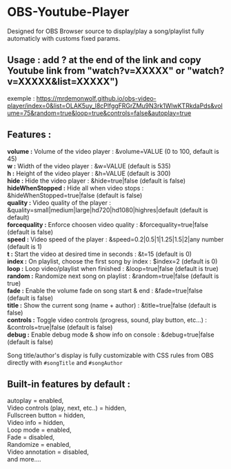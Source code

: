 # OBS-Youtube-Player

Designed for OBS Browser source to display/play a song/playlist fully automaticly with customs fixed params.

## Usage : add ? at the end of the link and copy Youtube link from "watch?v=XXXXX" or "watch?v=XXXXX&list=XXXXX")

exemple : https://mrdemonwolf.github.io/obs-video-player/index=0&list=OLAK5uy_l8cPlfggFRGrZMu9N3rk1WlwKTRkdaPds&volume=75&random=true&loop=true&controls=false&autoplay=true

## Features :

**volume :** Volume of the video player : &volume=VALUE (0 to 100, default is 45)\
 **w :** Width of the video player : &w=VALUE (default is 535) \
 **h :** Height of the video player : &h=VALUE (default is 300)\
 **hide :** Hide the video player : &hide=true|false (default is false)\
 **hideWhenStopped :** Hide all when video stops : &hideWhenStopped=true|false (default is false)\
 **quality :** Video quality of the player : &quality=small|medium|large|hd720|hd1080|highres|default (default is default)\
 **forcequality :** Enforce choosen video quality : &forcequality=true|false (default is false)\
 **speed :** Video speed of the player : &speed=0.2|0.5|1|1.25|1.5|2|any number (default is 1)\
 **t :** Start the video at desired time in seconds : &t=15 (default is 0)\
 **index :** On playlist, choose the first song by index : $index=2 (default is 0)\
 **loop :** Loop video/playlist when finished : &loop=true|false (default is true)\
 **random :** Randomize next song on playlist : &random=true|false (default is true)\
 **fade :** Enable the volume fade on song start & end : &fade=true|false (default is false)\
 **title :** Show the current song (name + author) : &title=true|false (default is false)\
 **controls :** Toggle video controls (progress, sound, play button, etc...) : &controls=true|false (default is false)\
 **debug :** Enable debug mode & show info on console : &debug=true|false (default is false)

Song title/author's display is fully customizable with CSS rules from OBS directly with `#songTitle` and `#songAuthor`

## Built-in features by default :

autoplay = enabled,  
Video controls (play, next, etc..) = hidden,  
Fullscreen button = hidden,  
Video info = hidden,  
Loop mode = enabled,  
Fade = disabled,  
Randomize = enabled,  
Video annotation = disabled,  
and more....  
